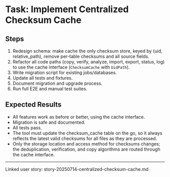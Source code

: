 # Task: Implement Centralized Checksum Cache

## Steps
1. Redesign schema: make cache the only checksum store, keyed by (uid, relative_path), remove per-table checksums and all source fields.
2. Refactor all code paths (copy, verify, analyze, import, export, status, log) to use the cache interface (`ChecksumCache` with `UidPath`).
3. Write migration script for existing jobs/databases.
4. Update all tests and fixtures.
5. Document migration and upgrade process.
6. Run full E2E and manual test suites.

## Expected Results
- All features work as before or better, using the cache interface.
- Migration is safe and documented.
- All tests pass.
- The tool must update the checksum_cache table on the go, so it always reflects the latest valid checksums for all files as they are processed.
- Only the storage location and access method for checksums changes; the deduplication, verification, and copy algorithms are routed through the cache interface.

---

Linked user story: story-20250714-centralized-checksum-cache.md
